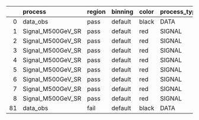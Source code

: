 |    | process           | region   | binning   | color   | process_type   |   scale | variation   | source_filename                                            | source_histname    | alias             | title           |   combine_idx |    lnN |   shapes | syst_type   | direction   | variation_alias   |
|---:|:------------------|:---------|:----------|:--------|:---------------|--------:|:------------|:-----------------------------------------------------------|:-------------------|:------------------|:----------------|--------------:|-------:|---------:|:------------|:------------|:------------------|
|  0 | data_obs          | pass     | default   | black   | DATA           |       1 | nominal     | ./histograms_for_2DAlphabet_v4/EaDM_Cosmics_Data_SR.root   | hpass              | Cosmics_Data_SR   | Cosmics_Data_SR |           nan | nan    |      nan | nan         | nan         | nan               |
|  1 | Signal_M500GeV_SR | pass     | default   | red     | SIGNAL         |       1 | lumi        | ./histograms_for_2DAlphabet_v4/EaDM_Signal_M500GeV_SR.root | hpass              | Signal_M500GeV_SR | DM signal       |           nan |   1.05 |      nan | lnN         | nan         | nan               |
|  2 | Signal_M500GeV_SR | pass     | default   | red     | SIGNAL         |       1 | RNN         | ./histograms_for_2DAlphabet_v4/EaDM_Signal_M500GeV_SR.root | hpass_RNNsyst_up   | Signal_M500GeV_SR | DM signal       |           nan | nan    |        1 | shapes      | Up          | RNNsyst           |
|  3 | Signal_M500GeV_SR | pass     | default   | red     | SIGNAL         |       1 | RNN         | ./histograms_for_2DAlphabet_v4/EaDM_Signal_M500GeV_SR.root | hpass_RNNsyst_down | Signal_M500GeV_SR | DM signal       |           nan | nan    |        1 | shapes      | Down        | RNNsyst           |
|  4 | Signal_M500GeV_SR | pass     | default   | red     | SIGNAL         |       1 | pT          | ./histograms_for_2DAlphabet_v4/EaDM_Signal_M500GeV_SR.root | hpass_pTsyst_up    | Signal_M500GeV_SR | DM signal       |           nan | nan    |        1 | shapes      | Up          | pTsyst            |
|  5 | Signal_M500GeV_SR | pass     | default   | red     | SIGNAL         |       1 | pT          | ./histograms_for_2DAlphabet_v4/EaDM_Signal_M500GeV_SR.root | hpass_pTsyst_down  | Signal_M500GeV_SR | DM signal       |           nan | nan    |        1 | shapes      | Down        | pTsyst            |
|  6 | Signal_M500GeV_SR | pass     | default   | red     | SIGNAL         |       1 | t0          | ./histograms_for_2DAlphabet_v4/EaDM_Signal_M500GeV_SR.root | hpass_t0syst_up    | Signal_M500GeV_SR | DM signal       |           nan | nan    |        1 | shapes      | Up          | t0syst            |
|  7 | Signal_M500GeV_SR | pass     | default   | red     | SIGNAL         |       1 | t0          | ./histograms_for_2DAlphabet_v4/EaDM_Signal_M500GeV_SR.root | hpass_t0syst_down  | Signal_M500GeV_SR | DM signal       |           nan | nan    |        1 | shapes      | Down        | t0syst            |
|  8 | Signal_M500GeV_SR | pass     | default   | red     | SIGNAL         |       1 | nominal     | ./histograms_for_2DAlphabet_v4/EaDM_Signal_M500GeV_SR.root | hpass              | Signal_M500GeV_SR | DM signal       |           nan | nan    |      nan | nan         | nan         | nan               |
| 81 | data_obs          | fail     | default   | black   | DATA           |       1 | nominal     | ./histograms_for_2DAlphabet_v4/EaDM_Cosmics_Data_SR.root   | hfail              | Cosmics_Data_SR   | Cosmics_Data_SR |           nan | nan    |      nan | nan         | nan         | nan               |